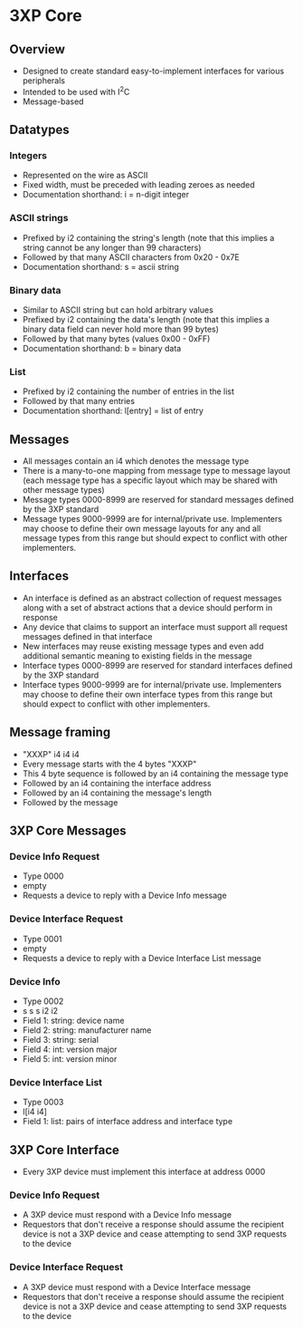 # 3XP Core

## Overview
* Designed to create standard easy-to-implement interfaces for various
peripherals
* Intended to be used with I<sup>2</sup>C
* Message-based

## Datatypes

### Integers
* Represented on the wire as ASCII
* Fixed width, must be preceded with leading zeroes as needed
* Documentation shorthand: i<n> = n-digit integer

### ASCII strings
* Prefixed by i2 containing the string's length (note that this implies a
string cannot be any longer than 99 characters)
* Followed by that many ASCII characters from 0x20 - 0x7E
* Documentation shorthand: s = ascii string

### Binary data
* Similar to ASCII string but can hold arbitrary values
* Prefixed by i2 containing the data's length (note that this implies a
binary data field can never hold more than 99 bytes)
* Followed by that many bytes (values 0x00 - 0xFF)
* Documentation shorthand: b = binary data

### List
* Prefixed by i2 containing the number of entries in the list
* Followed by that many entries
* Documentation shorthand: l[entry] = list of entry

## Messages
* All messages contain an i4 which denotes the message type
* There is a many-to-one mapping from message type to message layout (each
message type has a specific layout which may be shared with other message
types)
* Message types 0000-8999 are reserved for standard messages defined by the
3XP standard
* Message types 9000-9999 are for internal/private use. Implementers may choose
to define their own message layouts for any and all message types from this
range but should expect to conflict with other implementers.

## Interfaces
* An interface is defined as an abstract collection of request messages along
with a set of abstract actions that a device should perform in response
* Any device that claims to support an interface must support all request
messages defined in that interface
* New interfaces may reuse existing message types and even add additional
semantic meaning to existing fields in the message
* Interface types 0000-8999 are reserved for standard interfaces defined by the
3XP standard
* Interface types 9000-9999 are for internal/private use. Implementers may
choose to define their own interface types from this range but should expect
to conflict with other implementers.

## Message framing
* "XXXP" i4 i4 i4 <message body>
* Every message starts with the 4 bytes "XXXP"
* This 4 byte sequence is followed by an i4 containing the message type
* Followed by an i4 containing the interface address
* Followed by an i4 containing the message's length
* Followed by the message

## 3XP Core Messages

### Device Info Request
* Type 0000
* empty
* Requests a device to reply with a Device Info message

### Device Interface Request
* Type 0001
* empty
* Requests a device to reply with a Device Interface List message

### Device Info
* Type 0002
* s s s i2 i2
* Field 1: string: device name
* Field 2: string: manufacturer name
* Field 3: string: serial
* Field 4: int: version major
* Field 5: int: version minor

### Device Interface List
* Type 0003
* l[i4 i4]
* Field 1: list: pairs of interface address and interface type

## 3XP Core Interface
* Every 3XP device must implement this interface at address 0000

### Device Info Request
* A 3XP device must respond with a Device Info message
* Requestors that don't receive a response should assume the recipient device
is not a 3XP device and cease attempting to send 3XP requests to the device

### Device Interface Request
* A 3XP device must respond with a Device Interface message
* Requestors that don't receive a response should assume the recipient device
is not a 3XP device and cease attempting to send 3XP requests to the device